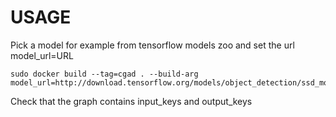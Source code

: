 # USAGE
Pick a model for example from tensorflow models zoo and set the url model_url=URL

    sudo docker build --tag=cgad . --build-arg model_url=http://download.tensorflow.org/models/object_detection/ssd_mobilenet_v1_coco_2018_01_28.tar.gz

Check that the graph contains input_keys and output_keys